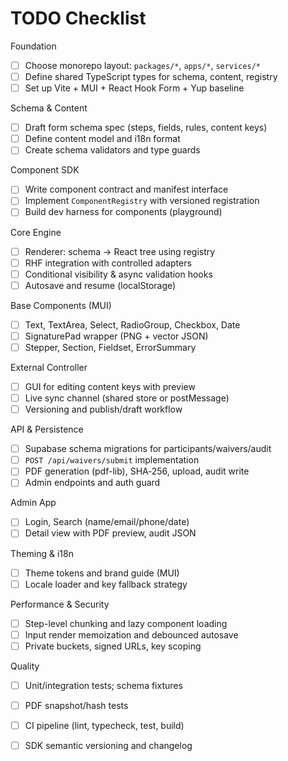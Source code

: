 # TODO Checklist

Foundation
- [ ] Choose monorepo layout: `packages/*`, `apps/*`, `services/*`
- [ ] Define shared TypeScript types for schema, content, registry
- [ ] Set up Vite + MUI + React Hook Form + Yup baseline

Schema & Content
- [ ] Draft form schema spec (steps, fields, rules, content keys)
- [ ] Define content model and i18n format
- [ ] Create schema validators and type guards

Component SDK
- [ ] Write component contract and manifest interface
- [ ] Implement `ComponentRegistry` with versioned registration
- [ ] Build dev harness for components (playground)

Core Engine
- [ ] Renderer: schema → React tree using registry
- [ ] RHF integration with controlled adapters
- [ ] Conditional visibility & async validation hooks
- [ ] Autosave and resume (localStorage)

Base Components (MUI)
- [ ] Text, TextArea, Select, RadioGroup, Checkbox, Date
- [ ] SignaturePad wrapper (PNG + vector JSON)
- [ ] Stepper, Section, Fieldset, ErrorSummary

External Controller
- [ ] GUI for editing content keys with preview
- [ ] Live sync channel (shared store or postMessage)
- [ ] Versioning and publish/draft workflow

API & Persistence
- [ ] Supabase schema migrations for participants/waivers/audit
- [ ] `POST /api/waivers/submit` implementation
- [ ] PDF generation (pdf-lib), SHA‑256, upload, audit write
- [ ] Admin endpoints and auth guard

Admin App
- [ ] Login, Search (name/email/phone/date)
- [ ] Detail view with PDF preview, audit JSON

Theming & i18n
- [ ] Theme tokens and brand guide (MUI)
- [ ] Locale loader and key fallback strategy

Performance & Security
- [ ] Step-level chunking and lazy component loading
- [ ] Input render memoization and debounced autosave
- [ ] Private buckets, signed URLs, key scoping

Quality
- [ ] Unit/integration tests; schema fixtures
- [ ] PDF snapshot/hash tests
- [ ] CI pipeline (lint, typecheck, test, build)
- [ ] SDK semantic versioning and changelog

